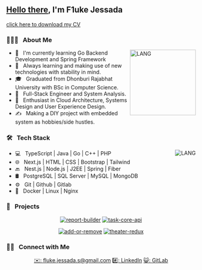 <h2><a href="https://youtu.be/rEq1Z0bjdwc" target="_blank">Hello there</a>, I'm F1uke Jessada</h2>

[click here to download my CV](https://docs.google.com/document/u/0/export?format=pdf&id=1UjxVVQgBxFVVUiLj61ZBiDakX4OytJm5L5r0MKEDhco&token=AC4w5VgOMy_ZeIctc-9HjGDc_1FkDS4cNg%3A1704900644345&ouid=101211528967964746187&includes_info_params=true&usp=docs_home&cros_files=false&inspectorResult=%7B%22pc%22%3A2%2C%22lplc%22%3A31%7D)

<h3>👨🏻‍💻 &nbsp; About Me</h3>
<img align="right" alt="LANG" src="https://lh3.googleusercontent.com/a/ACg8ocINEANPAqSVaM6m37Zq3hSNzBXgSOYS6UdOrb7X_qLuXg=s288-c-no" width="175"/>

- 🔭 &nbsp; I'm currently learning Go Backend Development and Spring Framework
- 🤔 &nbsp; Always learning and making use of new technologies with stability in mind.
- 🎓 &nbsp; Graduated from Dhonburi Rajabhat University with BSc in Computer Science.
- 💼 &nbsp; Full-Stack Engineer and System Analysis.
- 🌱 &nbsp; Enthusiast in Cloud Architecture, Systems Design and User Experience Design.
- ✍️ &nbsp; Making a DIY project with embedded system as hobbies/side hustles.

<h3>🛠 &nbsp; Tech Stack</h3>
<img align="right" alt="LANG" src="https://github-readme-stats.vercel.app/api/top-langs/?username=lzy3me&layout=compact"/>

- 💻 &nbsp; TypeScript | Java | Go | C++ | PHP
- 🌐 &nbsp; Next.js | HTML | CSS | Bootstrap | Tailwind
- 🔙 &nbsp; Nest.js | Node.js | J2EE | Spring | Fiber
- 🛢 &nbsp; PostgreSQL | SQL Server | MySQL | MongoDB
- ⚙️ &nbsp; Git | Github | Gitlab
- 🚢 &nbsp; Docker | Linux | Nginx

<h3>📂 &nbsp; Projects</h3>
<div align="center">

[![report-builder](https://github-readme-stats.vercel.app/api/pin/?username=lzy3me&repo=report-builder&description_lines_count=1)](https://github.com/lzy3me/report-builder)
[![task-core-api](https://github-readme-stats.vercel.app/api/pin/?username=lzy3me&repo=task-core-api&description_lines_count=1)](https://github.com/lzy3me/task-core-api)

[![add-or-remove](https://github-readme-stats.vercel.app/api/pin/?username=lzy3me&repo=add-or-remove&description_lines_count=1)](https://github.com/lzy3me/add-or-remove)
[![theater-redux](https://github-readme-stats.vercel.app/api/pin/?username=lzy3me&repo=theater-redux&description_lines_count=1)](https://github.com/lzy3me/theater-redux)

</div>

<h3>🤝🏻 &nbsp; Connect with Me</h3>
<div align="center">

  [✉️: fluke.jessada.s@gmail.com](mailto:fluke.jessada.s@gmail.com)
  [#️⃣: LinkedIn](https://linkedin.com/in/jessada-supapsuntorn-4a2a83182/)
  [😺: GitLab](https://gitlab.com/fluke.jessada.s)
  
</div>
